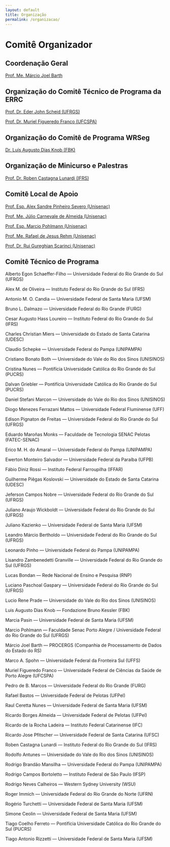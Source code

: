 ```yaml
---
layout: default
title: Organização
permalink: /organizacao/
---
```


# Comitê Organizador

## Coordenação Geral
[Prof. Me. Márcio Joel Barth](http://lattes.cnpq.br/8544832945879725)

## Organização do Comitê Técnico de Programa da ERRC
[Prof. Dr. Eder John Scheid (UFRGS)](http://lattes.cnpq.br/0929533612240305)

[Prof. Dr. Muriel Figueredo Franco (UFCSPA)](http://lattes.cnpq.br/5417317635081894)

## Organização do Comitê de Programa WRSeg
[Dr. Luís Augusto Dias Knob (FBK)](http://lattes.cnpq.br/8162746583826778)

## Organização de Minicurso e Palestras
[Prof. Dr. Roben Castagna Lunardi (IFRS)](http://lattes.cnpq.br/1243090119249735)

## Comitê Local de Apoio
[Prof. Esp. Alex Sandre Pinheiro Severo (Unisenac)](http://lattes.cnpq.br/2117475259931758)

[Prof. Me. Júlio Carnevale de Almeida (Unisenac)](http://lattes.cnpq.br/8542812524371231)

[Prof. Esp. Marcio Pohlmann (Unisenac)](http://lattes.cnpq.br/5452352244878049)

[Prof. Me. Rafael de Jesus Rehm (Unisenac)](http://lattes.cnpq.br/6779144395027787)

[Prof. Dr. Rui Gureghian Scarinci (Unisenac)](http://lattes.cnpq.br/7806407765687364)

## Comitê Técnico de Programa 

Alberto Egon Schaeffer-Filho — Universidade Federal do Rio Grande do Sul (UFRGS)

Alex M. de Oliveira — Instituto Federal do Rio Grande do Sul (IFRS)

Antonio M. O. Candia — Universidade Federal de Santa Maria (UFSM)

Bruno L. Dalmazo — Universidade Federal do Rio Grande (FURG)

Cesar Augusto Hass Loureiro — Instituto Federal do Rio Grande do Sul (IFRS)

Charles Christian Miers — Universidade do Estado de Santa Catarina (UDESC)

Claudio Schepke — Universidade Federal do Pampa (UNIPAMPA)

Cristiano Bonato Both — Universidade do Vale do Rio dos Sinos (UNISINOS)

Cristina Nunes — Pontifícia Universidade Católica do Rio Grande do Sul (PUCRS)

Dalvan Griebler — Pontifícia Universidade Católica do Rio Grande do Sul (PUCRS)

Daniel Stefani Marcon — Universidade do Vale do Rio dos Sinos (UNISINOS)

Diogo Menezes Ferrazani Mattos — Universidade Federal Fluminense (UFF)

Edison Pignaton de Freitas — Universidade Federal do Rio Grande do Sul (UFRGS)

Eduardo Maroñas Monks — Faculdade de Tecnologia SENAC Pelotas (FATEC-SENAC)

Erico M. H. do Amaral — Universidade Federal do Pampa (UNIPAMPA)

Ewerton Monteiro Salvador — Universidade Federal da Paraíba (UFPB)

Fábio Diniz Rossi — Instituto Federal Farroupilha (IFFAR)

Guilherme Piêgas Koslovski — Universidade do Estado de Santa Catarina (UDESC)

Jeferson Campos Nobre — Universidade Federal do Rio Grande do Sul (UFRGS)

Juliano Araujo Wickboldt — Universidade Federal do Rio Grande do Sul (UFRGS)

Juliano Kazienko — Universidade Federal de Santa Maria (UFSM)

Leandro Márcio Bertholdo — Universidade Federal do Rio Grande do Sul (UFRGS)

Leonardo Pinho — Universidade Federal do Pampa (UNIPAMPA)

Lisandro Zambenedetti Granville — Universidade Federal do Rio Grande do Sul (UFRGS)

Lucas Bondan — Rede Nacional de Ensino e Pesquisa (RNP)

Luciano Paschoal Gaspary — Universidade Federal do Rio Grande do Sul (UFRGS)

Lucio Rene Prade — Universidade do Vale do Rio dos Sinos (UNISINOS)

Luis Augusto Dias Knob — Fondazione Bruno Kessler (FBK)

Marcia Pasin — Universidade Federal de Santa Maria (UFSM)

Marcio Pohlmann — Faculdade Senac Porto Alegre / Universidade Federal do Rio Grande do Sul (UFRGS)

Márcio Joel Barth — PROCERGS (Companhia de Processamento de Dados do Estado do RS)

Marco A. Spohn — Universidade Federal da Fronteira Sul (UFFS)

Muriel Figueredo Franco — Universidade Federal de Ciências da Saúde de Porto Alegre (UFCSPA)

Pedro de B. Marcos — Universidade Federal do Rio Grande (FURG)

Rafael Bastos — Universidade Federal de Pelotas (UFPel)

Raul Ceretta Nunes — Universidade Federal de Santa Maria (UFSM)

Ricardo Borges Almeida — Universidade Federal de Pelotas (UFPel)

Ricardo de la Rocha Ladeira — Instituto Federal Catarinense (IFC)

Ricardo Jose Pfitscher — Universidade Federal de Santa Catarina (UFSC)

Roben Castagna Lunardi — Instituto Federal do Rio Grande do Sul (IFRS)

Rodolfo Antunes — Universidade do Vale do Rio dos Sinos (UNISINOS)

Rodrigo Brandão Mansilha — Universidade Federal do Pampa (UNIPAMPA)

Rodrigo Campos Bortoletto — Instituto Federal de São Paulo (IFSP)

Rodrigo Neves Calheiros — Western Sydney University (WSU)

Roger Immich — Universidade Federal do Rio Grande do Norte (UFRN)

Rogério Turchetti — Universidade Federal de Santa Maria (UFSM)

Simone Ceolin — Universidade Federal de Santa Maria (UFSM)

Tiago Coelho Ferreto — Pontifícia Universidade Católica do Rio Grande do Sul (PUCRS)

Tiago Antonio Rizzetti — Universidade Federal de Santa Maria (UFSM)

